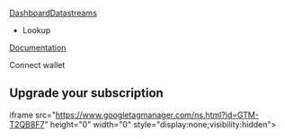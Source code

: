 [Dashboard](/dashboard)[Datastreams](/datastreams)

* Lookup

[Documentation](https://docs.hellomoon.io)

Connect wallet

## Upgrade your subscription

iframe src="https://www.googletagmanager.com/ns.html?id=GTM-T2QB8F7"
height="0" width="0" style="display:none;visibility:hidden">

